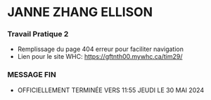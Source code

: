 # JANNE ZHANG ELLISON
### Travail Pratique 2
- Remplissage du page 404 erreur pour faciliter navigation
- Lien pour le site WHC: https://gftnth00.mywhc.ca/tim29/

### MESSAGE FIN
- OFFICIELLEMENT TERMINÉE VERS 11:55 JEUDI LE 30 MAI 2024 

